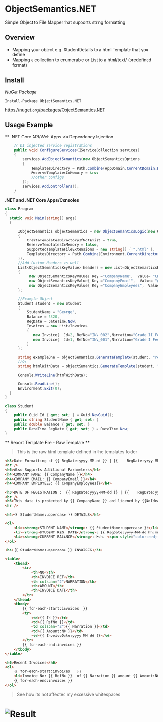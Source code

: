 # ObjectSemantics.NET
Simple Object to File Mapper that supports string formatting

## Overview

* Mapping your object e.g. StudentDetails to a html Template that you define
* Mapping a collection to enumerable or List to a html/text/ (predefined format)

## Install 

*NuGet Package*
```
Install-Package ObjectSemantics.NET
```
https://nuget.org/packages/ObjectSemantics.NET

## Usage Example
** .NET Core API/Web Apps via Dependency Injection
```cs
    // DI injected service registrations
    public void ConfigureServices(IServiceCollection services)
    {
        services.AddObjectSemantics(new ObjectSemanticsOptions
        {
            TemplatesDirectory = Path.Combine(AppDomain.CurrentDomain.BaseDirectory, "Templates"),
            ReserveTemplatesInMemory = true
            //other configs
        });
        services.AddControllers();
    }
```

**.NET and .NET Core Apps/Consoles**
```cs
class Program
{
  static void Main(string[] args)
  {

      IObjectSemantics objectSemantics = new ObjectSemanticsLogic(new ObjectSemanticsOptions
      {
          CreateTemplatesDirectoryIfNotExist = true,
          ReserveTemplatesInMemory = false,
          SupportedTemplateFileExtensions = new string[] { ".html" },
          TemplatesDirectory = Path.Combine(Environment.CurrentDirectory, "Samples")
      });
	  //Add Custom Headers as well
      List<ObjectSemanticsKeyValue> headers = new List<ObjectSemanticsKeyValue>
      {
           new ObjectSemanticsKeyValue{ Key ="CompanyName",  Value= "CRUDSOFT TECHNOLOGIES" },
           new ObjectSemanticsKeyValue{ Key ="CompanyEmail",  Value= "georgewainaina18@gmail.com" },
           new ObjectSemanticsKeyValue{ Key ="CompanyEmployees",  Value= 1289 },
      };

	  //Example Object
      Student student = new Student
      {
          StudentName = "George",
          Balance = 2320,
          RegDate = DateTime.Now,
          Invoices = new List<Invoice>
          {
             new Invoice{  Id=2, RefNo="INV_002",Narration="Grade II Fees Invoice", Amount=2000, InvoiceDate=DateTime.Now.Date.AddDays(-1) },
             new Invoice{  Id=1, RefNo="INV_001",Narration="Grade I Fees Invoice", Amount=320, InvoiceDate=DateTime.Now.Date.AddDays(-2) }
          }
      };

      string exampleOne = objectSemantics.GenerateTemplate(student, "record.html", headers);
	  //Or
      string htmlWithData = objectSemantics.GenerateTemplate(student, "recordWithChildren.html", headers);

      Console.WriteLine(htmlWithData);

      Console.ReadLine();
      Environment.Exit(0);
  }
}

class Student
{
    public Guid Id { get; set; } = Guid.NewGuid();
    public string StudentName { get; set; }
    public double Balance { get; set; }
    public DateTime RegDate { get; set; } = DateTime.Now;
}
```

** Report Template File - Raw Template **
> This is the raw html template defined in the templates folder
```html
<h3>Date Formatting of {{ RegDate:yyyy-MM-dd }} | {{    RegDate:yyyy-MM-dd hh:mm    }} |  {{RegDate:hh tt    }} |  {{   RegDate:yyyy-dd hh:mm}}</h3>
<hr />
<h6>Also Supports Additional Parameters</h6>
<h4>COMPANY NAME: {{ CompanyName }}</h4>
<h4>COMPANY EMAIL: {{ CompanyEmail }}</h4>
<h4>COMPANY EMPLOYEES: {{ CompanyEmployees}}</h4>

<h3>DATE OF REGISTRATION :  {{ RegDate:yyyy-MM-dd }} | {{    RegDate:yyyy-MM-dd hh:mm    }} |  {{RegDate:hh tt    }} |  {{   RegDate:yyyy-dd hh:mm}}</h3>
<br />
<h6>This data is protected by {{ CompanyName }} and licened by {{NoIdeaPeople}}</h6>
<hr />

<h4>{{ StudentName:uppercase }} DETAILS</h4>

<ol>
    <li><strong>STUDENT NAME</strong>: {{ StudentName:uppercase }}</li>
    <li><strong>STUDENT REG. DATE</strong>: {{ RegDate:yyyy-MM-dd hh:mm tt }}</li>
    <li><strong>CURRENT BALANCE</strong>: Ksh. <span style="color:red;font-weight:bold;font-size:17px">{{ Balance:N2 }}</span> </li>
</ol>

<h4>{{ StudentName:uppercase }} INVOICES</h4>

<table>
    <thead>
        <tr>
            <th>NO</th>
            <th>INVOICE REF</th>
            <th colspan="2">NARRATION</th>
            <th>AMOUNT</th>
            <th>INVOICE DATE</th>
        </tr>
    </thead>
    <tbody>
        {{ for-each-start:invoices  }}
        <tr>
            <td>{{ Id }}</td>
            <td>{{ RefNo }}</td>
            <td colspan="2">{{ Narration }}</td>
            <td>{{ Amount:N0 }}</td>
            <td>{{ InvoiceDate:yyyy-MM-dd }}</td>
        </tr>
        {{ for-each-end:invoices }}
    </tbody>
</table>

<h6>Recent Invoices</h6>
<ol>
    {{ for-each-start:invoices   }}
    <li>Invoice No: {{ RefNo }}  of {{ Narration }} amount {{ Amount:N0 }} </li>
    {{ for-each-end:invoices }}
</ol>
```

> See how its not affected my excessive whitespaces
# ![Result](https://github.com/swagfin/ObjectSemantics.NET/blob/592e6404783b21dfab60dcc8087b0c23a5ce2b71/Screenshots/results-example.png)